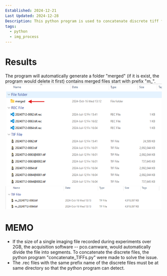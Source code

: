 ```yaml
---
Established: 2024-12-21
Last Updated: 2024-12-28
Description: This python program is used to concatenate discrete tiff files exported by PCO.camware
tags:
  - python
  - img_process
---
```

# Results
The program will automatically generate a folder "merged" (if it is exist, the program would delete it first) contains merged files start with prefix "m_".
![600](<The auto-generated output folder.png>)
![600](<merged files.png>)

# MEMO
- If the size of a single imaging file recorded during experiments over 2GB, the acquisition software -- pco.camware, would automatically divide the file into segments. To concatenate the discrete files, the python program "concatenate_TIFFs.py" were made to solve the issue.
- The .rec files with the same prefix name of the discrete files must be at same directory so that the python program can detect.